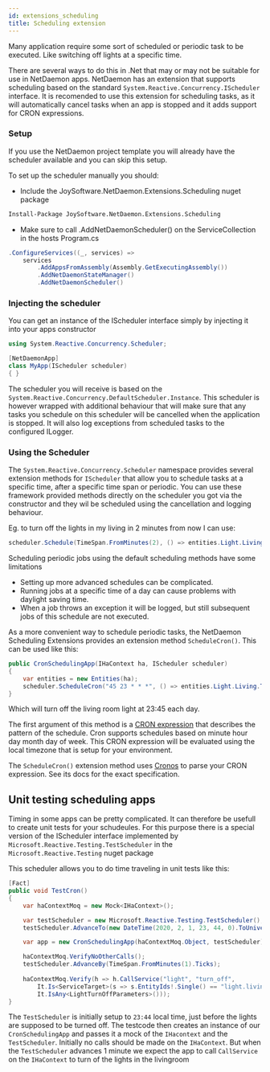 ```yaml
---
id: extensions_scheduling
title: Scheduling extension
---
```


Many application require some sort of scheduled or periodic task to be executed. Like switching off lights at a specific time.

There are several ways to do this in .Net that may or may not be suitable for use in NetDaemon apps. NetDaemon has an extension that supports scheduling based on the standard `System.Reactive.Concurrency.IScheduler` interface. It is recomended to use this extension for scheduling tasks, as it will automatically cancel tasks when an app is stopped and it adds support for CRON expressions.

### Setup

If you use the NetDaemon project template you will already have the scheduler available and you can skip this setup.

To set up the scheduler manually you should:

* Include the JoySoftware.NetDaemon.Extensions.Scheduling nuget package 

```ps
Install-Package JoySoftware.NetDaemon.Extensions.Scheduling 
```

* Make sure to call .AddNetDaemonScheduler() on the ServiceCollection in the hosts Program.cs

```csharp
.ConfigureServices((_, services) =>
    services
        .AddAppsFromAssembly(Assembly.GetExecutingAssembly())
        .AddNetDaemonStateManager()
        .AddNetDaemonScheduler()
```

### Injecting the scheduler

You can get an instance of the IScheduler interface simply by injecting it into your apps constructor

```csharp
using System.Reactive.Concurrency.Scheduler; 

[NetDaemonApp]
class MyApp(IScheduler scheduler)
{ }
```

The scheduler you will receive is based on the `System.Reactive.Concurrency.DefaultScheduler.Instance`. This scheduler is however wrapped with additional behaviour that will make sure that any tasks you schedule on this scheduler will be cancelled when the application is stopped. It will also log exceptions from scheduled tasks to the configured ILogger.

### Using the Scheduler
The `System.Reactive.Concurrency.Scheduler` namespace provides several extension methods for `IScheduler` that allow you to schedule tasks at a specific time, after a specific time span or periodic. You can use these framework provided methods directly on the scheduler you got via the constructor and they wil be scheduled using the cancellation and logging behaviour.

Eg. to turn off the lights in my living in 2 minutes from now I can use:
```csharp
scheduler.Schedule(TimeSpan.FromMinutes(2), () => entities.Light.Living.TurnOff());
```

Scheduling periodic jobs using the default scheduling methods have some limitations
* Setting up more advanced schedules can be complicated.
* Running jobs at a specific time of a day can cause problems with daylight saving time.
* When a job throws an exception it will be logged, but still subsequent jobs of this schedule are not executed.

As a more convenient way to schedule periodic tasks, the NetDaemon Scheduling Extensions provides an extension method `ScheduleCron()`. This can be used like this:

```csharp
public CronSchedulingApp(IHaContext ha, IScheduler scheduler)
{
    var entities = new Entities(ha); 
    scheduler.ScheduleCron("45 23 * * *", () => entities.Light.Living.TurnOff());
}
```
Which will turn off the living room light at 23:45 each day. 

The first argument of this method is a [CRON expression](https://en.wikipedia.org/wiki/Cron) that describes the pattern of the schedule. Cron supports schedules based on minute hour day month day of week. This CRON expression will be evaluated using the local timezone that is setup for your environment.

The `ScheduleCron()` extension method uses [Cronos](https://github.com/HangfireIO/Cronos) to parse your CRON expression. See its docs for the exact specification.

## Unit testing scheduling apps
Timing in some apps can be pretty complicated. It can therefore be usefull to create unit tests for your schudeules. For this purpose there is a special version of the IScheduler interface implemented by `Microsoft.Reactive.Testing.TestScheduler` in the `Microsoft.Reactive.Testing` nuget package 

This scheduler allows you to do time traveling in unit tests like this:

```csharp
[Fact]
public void TestCron()
{
    var haContextMoq = new Mock<IHaContext>();

    var testScheduler = new Microsoft.Reactive.Testing.TestScheduler();
    testScheduler.AdvanceTo(new DateTime(2020, 2, 1, 23, 44, 0).ToUniversalTime().Ticks);

    var app = new CronSchedulingApp(haContextMoq.Object, testScheduler);

    haContextMoq.VerifyNoOtherCalls();
    testScheduler.AdvanceBy(TimeSpan.FromMinutes(1).Ticks);
    
    haContextMoq.Verify(h => h.CallService("light", "turn_off",
        It.Is<ServiceTarget>(s => s.EntityIds!.Single() == "light.living"),
        It.IsAny<LightTurnOffParameters>()));
}
```

The `TestScheduler` is initially setup to `23:44` local time, just before the lights are supposed to be turned off. The testcode then creates an instance of our `CronSchedulingApp` and passes it a mock of the `IHacontext` and the `TestScheduler`. Initially no calls should be made on the `IHaContext`. But when the `TestScheduler` advances 1 minute we expect the app to call `CallService` on the `IHaContext` to turn of the lights in the livingroom
